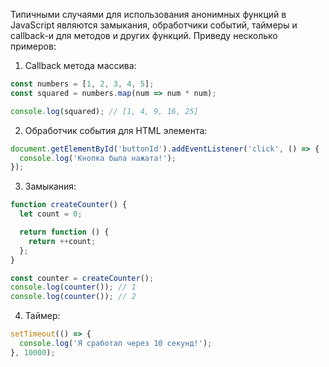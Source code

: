 Типичными случаями для использования анонимных функций в JavaScript являются замыкания, обработчики событий, таймеры и callback-и для методов и других функций. Приведу несколько примеров:

1. Callback метода массива:

```js
const numbers = [1, 2, 3, 4, 5];
const squared = numbers.map(num => num * num);

console.log(squared); // [1, 4, 9, 16, 25]
```

2. Обработчик события для HTML элемента:

```js
document.getElementById('buttonId').addEventListener('click', () => {
  console.log('Кнопка была нажата!');
});
```

3. Замыкания:

```js
function createCounter() {
  let count = 0;

  return function () {
    return ++count;
  };
}

const counter = createCounter();
console.log(counter()); // 1
console.log(counter()); // 2
```

4. Таймер:

```js
setTimeout(() => {
  console.log('Я сработал через 10 секунд!');
}, 10000);
```
